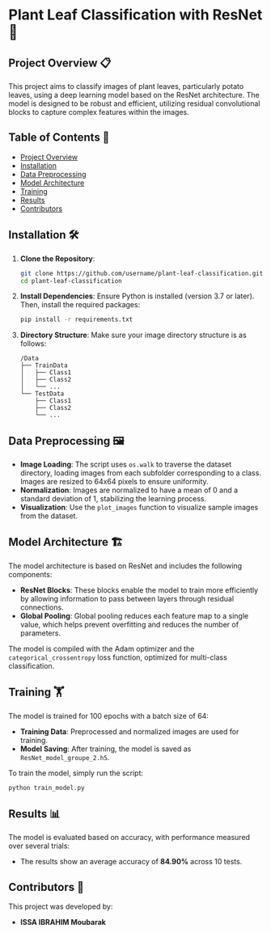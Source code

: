 # Plant Leaf Classification with ResNet 🌱

## Project Overview 📋

This project aims to classify images of plant leaves, particularly potato leaves, using a deep learning model based on the ResNet architecture. The model is designed to be robust and efficient, utilizing residual convolutional blocks to capture complex features within the images.

## Table of Contents 📑

- [Project Overview](#project-overview-📋)
- [Installation](#installation-🛠️)
- [Data Preprocessing](#data-preprocessing-🖼️)
- [Model Architecture](#model-architecture-🏗️)
- [Training](#training-🏋️)
- [Results](#results-📊)
- [Contributors](#contributors-🤝)

## Installation 🛠️

1. **Clone the Repository**:

   ```bash
   git clone https://github.com/username/plant-leaf-classification.git
   cd plant-leaf-classification
   ```

2. **Install Dependencies**:
   Ensure Python is installed (version 3.7 or later). Then, install the required packages:

   ```bash
   pip install -r requirements.txt
   ```

3. **Directory Structure**:
   Make sure your image directory structure is as follows:

   ```
   /Data
   ├── TrainData
   │   ├── Class1
   │   ├── Class2
   │   └── ...
   └── TestData
       ├── Class1
       ├── Class2
       └── ...
   ```

## Data Preprocessing 🖼️

- **Image Loading**:
  The script uses `os.walk` to traverse the dataset directory, loading images from each subfolder corresponding to a class. Images are resized to 64x64 pixels to ensure uniformity.
- **Normalization**:
  Images are normalized to have a mean of 0 and a standard deviation of 1, stabilizing the learning process.
- **Visualization**:
  Use the `plot_images` function to visualize sample images from the dataset.

## Model Architecture 🏗️

The model architecture is based on ResNet and includes the following components:

- **ResNet Blocks**: These blocks enable the model to train more efficiently by allowing information to pass between layers through residual connections.
- **Global Pooling**: Global pooling reduces each feature map to a single value, which helps prevent overfitting and reduces the number of parameters.

The model is compiled with the Adam optimizer and the `categorical_crossentropy` loss function, optimized for multi-class classification.

## Training 🏋️

The model is trained for 100 epochs with a batch size of 64:

- **Training Data**: Preprocessed and normalized images are used for training.
- **Model Saving**: After training, the model is saved as `ResNet_model_groupe_2.h5`.

To train the model, simply run the script:

```bash
python train_model.py
```

## Results 📊

The model is evaluated based on accuracy, with performance measured over several trials:

- The results show an average accuracy of **84.90%** across 10 tests.

## Contributors 🤝

This project was developed by:

- **ISSA IBRAHIM Moubarak**
